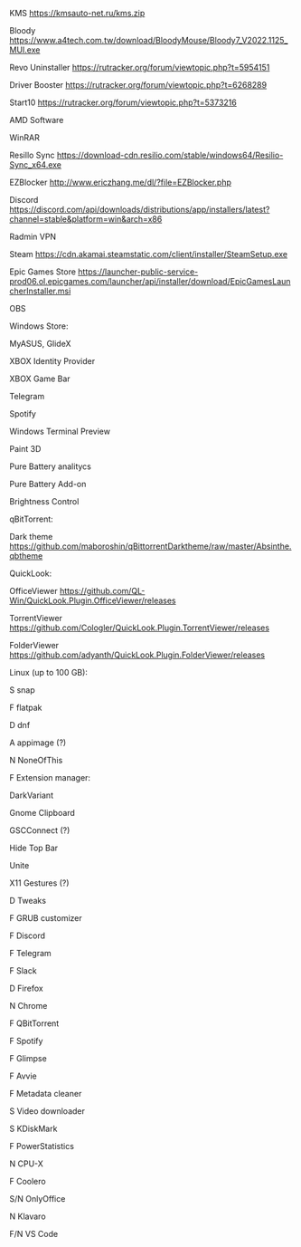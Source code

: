 KMS                     https://kmsauto-net.ru/kms.zip

Bloody                  https://www.a4tech.com.tw/download/BloodyMouse/Bloody7_V2022.1125_MUI.exe

Revo Uninstaller        https://rutracker.org/forum/viewtopic.php?t=5954151

Driver Booster          https://rutracker.org/forum/viewtopic.php?t=6268289

Start10                 https://rutracker.org/forum/viewtopic.php?t=5373216

AMD Software            


WinRAR                  

Resillo Sync            https://download-cdn.resilio.com/stable/windows64/Resilio-Sync_x64.exe

EZBlocker               http://www.ericzhang.me/dl/?file=EZBlocker.php



Discord                 https://discord.com/api/downloads/distributions/app/installers/latest?channel=stable&platform=win&arch=x86

Radmin VPN              

Steam                   https://cdn.akamai.steamstatic.com/client/installer/SteamSetup.exe

Epic Games Store        https://launcher-public-service-prod06.ol.epicgames.com/launcher/api/installer/download/EpicGamesLauncherInstaller.msi

OBS



  Windows Store:



MyASUS, GlideX

XBOX Identity Provider

XBOX Game Bar

Telegram

Spotify

Windows Terminal Preview

Paint 3D

Pure Battery analitycs

Pure Battery Add-on

Brightness Control

qBitTorrent:

Dark theme      https://github.com/maboroshin/qBittorrentDarktheme/raw/master/Absinthe.qbtheme

QuickLook:

OfficeViewer    https://github.com/QL-Win/QuickLook.Plugin.OfficeViewer/releases

TorrentViewer   https://github.com/Cologler/QuickLook.Plugin.TorrentViewer/releases

FolderViewer    https://github.com/adyanth/QuickLook.Plugin.FolderViewer/releases



Linux (up to 100 GB):



S   snap

F   flatpak    

D   dnf

A   appimage (?)

N   NoneOfThis



F   Extension manager:



DarkVariant

Gnome Clipboard

GSCConnect (?)

Hide Top Bar

Unite

X11 Gestures (?)



D   Tweaks

F   GRUB customizer



F   Discord

F   Telegram

F   Slack



D   Firefox

N   Chrome



F   QBitTorrent

F   Spotify

F   Glimpse

F   Avvie

F   Metadata cleaner

S   Video downloader



S   KDiskMark

F   PowerStatistics

N   CPU-X

F   Coolero



S/N OnlyOffice

N   Klavaro

F/N VS Code
